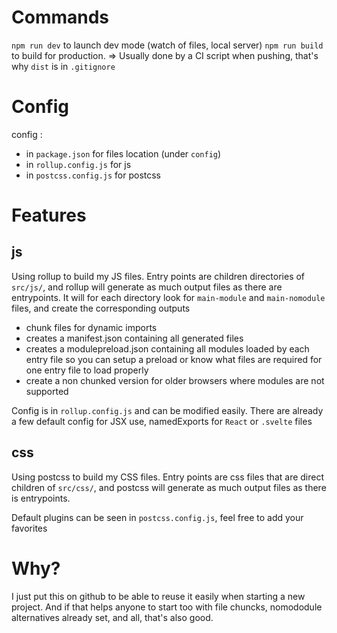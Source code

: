 # Commands

`npm run dev` to launch dev mode (watch of files, local server)
`npm run build` to build for production.
=> Usually done by a CI script when pushing, that's why `dist` is in `.gitignore`

# Config

config :
- in `package.json` for files location (under `config`)
- in `rollup.config.js` for js
- in `postcss.config.js` for postcss

# Features

## js

Using rollup to build my JS files.
Entry points are children directories of `src/js/`, and rollup will generate as much output files as there are entrypoints.
It will for each directory look for `main-module` and `main-nomodule` files, and create the corresponding outputs

- chunk files for dynamic imports
- creates a manifest.json containing all generated files
- creates a modulepreload.json containing all modules loaded by each entry file so you can setup a preload or know what files are required for one entry file to load properly
- create a non chunked version for older browsers where modules are not supported

Config is in `rollup.config.js` and can be modified easily.
There are already a few default config for JSX use, namedExports for `React` or `.svelte` files

## css

Using postcss to build my CSS files.
Entry points are css files that are direct children of `src/css/`, and postcss will generate as much output files as there is entrypoints.

Default plugins can be seen in `postcss.config.js`, feel free to add your favorites

# Why?

I just put this on github to be able to reuse it easily when starting a new project.
And if that helps anyone to start too with file chuncks, nomododule alternatives already set, and all, that's also good.

